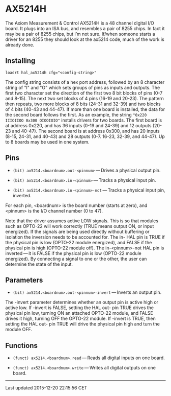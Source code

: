 AX5214H
=======

The Axiom Measurement & Control AX5214H is a 48 channel digital I/O board. It plugs into an ISA bus, and resembles a pair of 8255 chips. In fact it may be a pair of 8255 chips, but I’m not sure. If/when someone starts a driver for an 8255 they should look at the ax5214 code, much of the work is already done.

Installing
----------

    loadrt hal_ax5214h cfg="<config-string>"

The config string consists of a hex port address, followed by an 8 character string of "I" and "O" which sets groups of pins as inputs and outputs. The first two character set the direction of the first two 8 bit blocks of pins (0-7 and 8-15). The next two set blocks of 4 pins (16-19 and 20-23). The pattern then repeats, two more blocks of 8 bits (24-31 and 32-39) and two blocks of 4 bits (40-43 and 44-47). If more than one board is installed, the data for the second board follows the first. As an example, the string `"0x220 IIIOIIOO 0x300 OIOOIOIO"` installs drivers for two boards. The first board is at address 0x220, and has 36 inputs (0-19 and 24-39) and 12 outputs (20-23 and 40-47). The second board is at address 0x300, and has 20 inputs (8-15, 24-31, and 40-43) and 28 outputs (0-7. 16-23, 32-39, and 44-47). Up to 8 boards may be used in one system.

Pins
----

-   `(bit) ax5214.<boardnum>.out-<pinnum>` — Drives a physical output pin.

-   `(bit) ax5214.<boardnum>.in-<pinnum>` — Tracks a physical input pin.

-   `(bit) ax5214.<boardnum>.in-<pinnum>-not` — Tracks a physical input pin, inverted.

For each pin, &lt;boardnum&gt; is the board number (starts at zero), and &lt;pinnum&gt; is the I/O channel number (0 to 47).

Note that the driver assumes active LOW signals. This is so that modules such as OPTO-22 will work correctly (TRUE means output ON, or input energized). If the signals are being used directly without buffering or isolation the inversion needs to be accounted for. The in- HAL pin is TRUE if the physical pin is low (OPTO-22 module energized), and FALSE if the physical pin is high (OPTO-22 module off). The in-&lt;pinnum&gt;-not HAL pin is inverted — it is FALSE if the physical pin is low (OPTO-22 module energized). By connecting a signal to one or the other, the user can determine the state of the input.

Parameters
----------

-   `(bit) ax5214.<boardnum>.out-<pinnum>-invert` — Inverts an output pin.

The -invert parameter determines whether an output pin is active high or active low. If -invert is FALSE, setting the HAL out- pin TRUE drives the physical pin low, turning ON an attached OPTO-22 module, and FALSE drives it high, turning OFF the OPTO-22 module. If -invert is TRUE, then setting the HAL out- pin TRUE will drive the physical pin high and turn the module OFF.

Functions
---------

-   `(funct) ax5214.<boardnum>.read` — Reads all digital inputs on one board.

-   `(funct) ax5214.<boardnum>.write` — Writes all digital outputs on one board.

------------------------------------------------------------------------

Last updated 2015-12-20 22:15:56 CET


